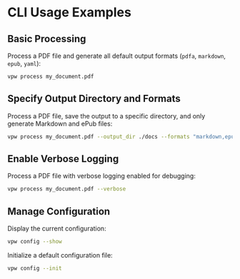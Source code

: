 # CLI Usage Examples

## Basic Processing

Process a PDF file and generate all default output formats (`pdfa`, `markdown`, `epub`, `yaml`):

```bash
vpw process my_document.pdf
```

## Specify Output Directory and Formats

Process a PDF file, save the output to a specific directory, and only generate Markdown and ePub files:

```bash
vpw process my_document.pdf --output_dir ./docs --formats "markdown,epub"
```

## Enable Verbose Logging

Process a PDF file with verbose logging enabled for debugging:

```bash
vpw process my_document.pdf --verbose
```

## Manage Configuration

Display the current configuration:

```bash
vpw config --show
```

Initialize a default configuration file:

```bash
vpw config --init
```
